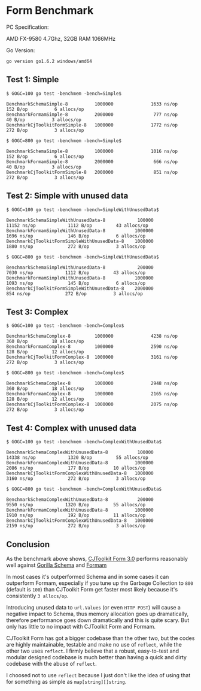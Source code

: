 # Form Benchmark

PC Specification:

AMD FX-9580 4.7Ghz, 32GB RAM 1066MHz

Go Version:

`go version go1.6.2 windows/amd64`

## Test 1: Simple

`$ GOGC=100 go test -benchmem -bench=Simple$`

```
BenchmarkSchemaSimple-8          1000000              1633 ns/op             152 B/op          6 allocs/op
BenchmarkFormamSimple-8          2000000               777 ns/op              40 B/op          3 allocs/op
BenchmarkCjToolkitFormSimple-8   1000000              1772 ns/op             272 B/op          3 allocs/op
```

`$ GOGC=800 go test -benchmem -bench=Simple$`

```
BenchmarkSchemaSimple-8          1000000              1016 ns/op             152 B/op          6 allocs/op
BenchmarkFormamSimple-8          2000000               666 ns/op              40 B/op          3 allocs/op
BenchmarkCjToolkitFormSimple-8   2000000               851 ns/op             272 B/op          3 allocs/op
```

## Test 2: Simple with unused data

`$ GOGC=100 go test -benchmem -bench=SimpleWithUnusedData$`

```
BenchmarkSchemaSimpleWithUnusedData-8            100000             11152 ns/op            1112 B/op         43 allocs/op
BenchmarkFormamSimpleWithUnusedData-8           1000000              1696 ns/op             146 B/op          6 allocs/op
BenchmarkCjToolkitFormSimpleWithUnusedData-8    1000000              1880 ns/op             272 B/op          3 allocs/op
```

`$ GOGC=800 go test -benchmem -bench=SimpleWithUnusedData$`

```
BenchmarkSchemaSimpleWithUnusedData-8            200000              7030 ns/op            1112 B/op         43 allocs/op
BenchmarkFormamSimpleWithUnusedData-8           1000000              1093 ns/op             145 B/op          6 allocs/op
BenchmarkCjToolkitFormSimpleWithUnusedData-8    2000000               854 ns/op             272 B/op          3 allocs/op
```

## Test 3: Complex

`$ GOGC=100 go test -benchmem -bench=Complex$`

```
BenchmarkSchemaComplex-8         1000000              4238 ns/op             360 B/op         18 allocs/op
BenchmarkFormamComplex-8         1000000              2590 ns/op             128 B/op         12 allocs/op
BenchmarkCjToolkitFormComplex-8  1000000              3161 ns/op             272 B/op          3 allocs/op
```

`$ GOGC=800 go test -benchmem -bench=Complex$`

```
BenchmarkSchemaComplex-8         1000000              2948 ns/op             360 B/op         18 allocs/op
BenchmarkFormamComplex-8         1000000              2165 ns/op             128 B/op         12 allocs/op
BenchmarkCjToolkitFormComplex-8  1000000              2075 ns/op             272 B/op          3 allocs/op
```

## Test 4: Complex with unused data

`$ GOGC=100 go test -benchmem -bench=ComplexWithUnusedData$`

```
BenchmarkSchemaComplexWithUnusedData-8           100000             14338 ns/op            1320 B/op         55 allocs/op
BenchmarkFormamComplexWithUnusedData-8          1000000              2086 ns/op             177 B/op         10 allocs/op
BenchmarkCjToolkitFormComplexWithUnusedData-8   1000000              3160 ns/op             272 B/op          3 allocs/op
```

`$ GOGC=800 go test -benchmem -bench=ComplexWithUnusedData$`

```
BenchmarkSchemaComplexWithUnusedData-8           200000              9550 ns/op            1320 B/op         55 allocs/op
BenchmarkFormamComplexWithUnusedData-8          1000000              1910 ns/op             192 B/op         11 allocs/op
BenchmarkCjToolkitFormComplexWithUnusedData-8   1000000              2159 ns/op             272 B/op          3 allocs/op
```

## Conclusion

As the benchmark above shows, [CJToolkit Form 3.0](https://github.com/cjtoolkit/form) performs reasonably well against [Gorilla Schema](http://www.gorillatoolkit.org/pkg/schema) and [Formam](https://github.com/monoculum/formam)

In most cases it's outperformed Schema and in some cases it can outperform Formam, especially if you tune up the Garbage Collection to `800` (default is `100`) than CJToolkit Form get faster most likely because it's consistently `3 allocs/op`.

Introducing unused data to `url.Values` (or even `HTTP POST`) will cause a negative impact to Schema, thus memory allocation goes up dramatically, therefore performance goes down dramatically and this is quite scary.  But only has little to no impact with CJToolkit Form and Formam.

CJToolkit Form has got a bigger codebase than the other two, but the codes are highly maintainable, testable and make no use of `reflect`, while the other two uses `reflect`.  I firmly believe that a robust, easy-to-test and modular designed codebase is much better than having a quick and dirty codebase with the abuse of `reflect`.

I choosed not to use `reflect` because I just don't like the idea of using that for something as simple as `map[string][]string`.